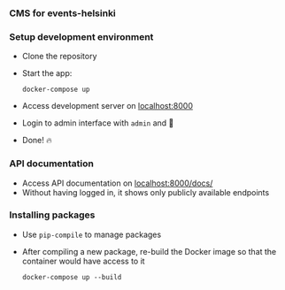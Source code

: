 ### CMS for events-helsinki

### Setup development environment
* Clone the repository

* Start the app:

    ```
    docker-compose up
    ```

* Access development server on [localhost:8000](http://localhost:8000)

* Login to admin interface with `admin` and 🥥

* Done! 🔥

### API documentation

* Access API documentation on [localhost:8000/docs/](http://localhost:8000/docs/)
* Without having logged in, it shows only publicly available endpoints

### Installing packages

* Use `pip-compile` to manage packages
* After compiling a new package, re-build the Docker image so that the container would have access to it

    ```
    docker-compose up --build
    ```
